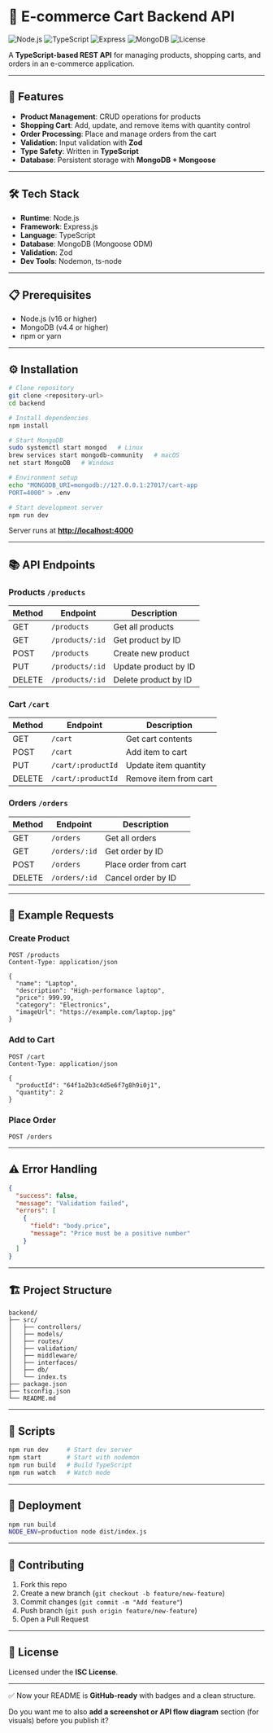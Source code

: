 
# 🛒 E-commerce Cart Backend API

![Node.js](https://img.shields.io/badge/Node.js-16+-green?logo=node.js)
![TypeScript](https://img.shields.io/badge/TypeScript-5.0-blue?logo=typescript)
![Express](https://img.shields.io/badge/Express.js-4.x-black?logo=express)
![MongoDB](https://img.shields.io/badge/MongoDB-Database-green?logo=mongodb)
![License](https://img.shields.io/badge/License-ISC-lightgrey)

A **TypeScript-based REST API** for managing products, shopping carts, and orders in an e-commerce application.

---

## 🚀 Features

* **Product Management**: CRUD operations for products
* **Shopping Cart**: Add, update, and remove items with quantity control
* **Order Processing**: Place and manage orders from the cart
* **Validation**: Input validation with **Zod**
* **Type Safety**: Written in **TypeScript**
* **Database**: Persistent storage with **MongoDB + Mongoose**

---

## 🛠️ Tech Stack

* **Runtime**: Node.js
* **Framework**: Express.js
* **Language**: TypeScript
* **Database**: MongoDB (Mongoose ODM)
* **Validation**: Zod
* **Dev Tools**: Nodemon, ts-node

---

## 📋 Prerequisites

* Node.js (v16 or higher)
* MongoDB (v4.4 or higher)
* npm or yarn

---

## ⚙️ Installation

```bash
# Clone repository
git clone <repository-url>
cd backend

# Install dependencies
npm install

# Start MongoDB
sudo systemctl start mongod   # Linux
brew services start mongodb-community   # macOS
net start MongoDB   # Windows

# Environment setup
echo "MONGODB_URI=mongodb://127.0.0.1:27017/cart-app
PORT=4000" > .env

# Start development server
npm run dev
```

Server runs at **[http://localhost:4000](http://localhost:4000)**

---

## 📚 API Endpoints

### Products `/products`

| Method | Endpoint        | Description          |
| ------ | --------------- | -------------------- |
| GET    | `/products`     | Get all products     |
| GET    | `/products/:id` | Get product by ID    |
| POST   | `/products`     | Create new product   |
| PUT    | `/products/:id` | Update product by ID |
| DELETE | `/products/:id` | Delete product by ID |

### Cart `/cart`

| Method | Endpoint           | Description           |
| ------ | ------------------ | --------------------- |
| GET    | `/cart`            | Get cart contents     |
| POST   | `/cart`            | Add item to cart      |
| PUT    | `/cart/:productId` | Update item quantity  |
| DELETE | `/cart/:productId` | Remove item from cart |

### Orders `/orders`

| Method | Endpoint      | Description           |
| ------ | ------------- | --------------------- |
| GET    | `/orders`     | Get all orders        |
| GET    | `/orders/:id` | Get order by ID       |
| POST   | `/orders`     | Place order from cart |
| DELETE | `/orders/:id` | Cancel order by ID    |

---

## 📝 Example Requests

### Create Product

```http
POST /products
Content-Type: application/json

{
  "name": "Laptop",
  "description": "High-performance laptop",
  "price": 999.99,
  "category": "Electronics",
  "imageUrl": "https://example.com/laptop.jpg"
}
```

### Add to Cart

```http
POST /cart
Content-Type: application/json

{
  "productId": "64f1a2b3c4d5e6f7g8h9i0j1",
  "quantity": 2
}
```

### Place Order

```http
POST /orders
```

---

## ⚠️ Error Handling

```json
{
  "success": false,
  "message": "Validation failed",
  "errors": [
    {
      "field": "body.price",
      "message": "Price must be a positive number"
    }
  ]
}
```

---

## 🏗️ Project Structure

```
backend/
├── src/
│   ├── controllers/
│   ├── models/
│   ├── routes/
│   ├── validation/
│   ├── middleware/
│   ├── interfaces/
│   ├── db/
│   └── index.ts
├── package.json
├── tsconfig.json
└── README.md
```

---

## 🔧 Scripts

```bash
npm run dev     # Start dev server
npm start       # Start with nodemon
npm run build   # Build TypeScript
npm run watch   # Watch mode
```

---

## 🚦 Deployment

```bash
npm run build
NODE_ENV=production node dist/index.js
```

---

## 🤝 Contributing

1. Fork this repo
2. Create a new branch (`git checkout -b feature/new-feature`)
3. Commit changes (`git commit -m "Add feature"`)
4. Push branch (`git push origin feature/new-feature`)
5. Open a Pull Request

---

## 📄 License

Licensed under the **ISC License**.

---

✅ Now your README is **GitHub-ready** with badges and a clean structure.

Do you want me to also **add a screenshot or API flow diagram** section (for visuals) before you publish it?

